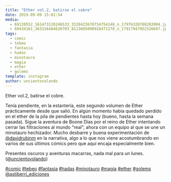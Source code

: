 ```yaml
---
title: "Ether vol.2, batirse el cobre"
date: 2019-09-09 15:01:54
media: 
  - 69120552_161473128246533_3328423670734754148_n_17976320788282004.jpg
  - 69434161_363316484620703_8113605090928471278_n_17917947052326687.jpg
tags: 
  - comic
  - tebeo
  - fantasia
  - hadas
  - minotauro
  - magia
  - ether
  - golems
template: instagram
author: uncientovolando
---
```


Ether vol.2, batirse el cobre.

Tenía pendiente, en la estantería, este segundo volumen de Ether prácticamente desde que salió. En algún momento había quedado perdido en el ether de la pila de pendientes hasta hoy (bueno, hasta la semana pasada). Sigue la aventura de Boone Dias por el reino de Ether intentando cerrar las filtraciones al mundo "real", ahora con un equipo al que se une un minotauro hechizador. Mucho desbarre y buena experimentación de [@davidrubinm](https://instagram.com/davidrubinm) en la narrativa, algo a lo que nos viene acostumbrando en varios de sus últimos cómics pero que aquí encaja especialmente bien.

Presentes oscuros y aventuras macarras, nada mal para un lunes. ([@uncientovolando](https://instagram.com/uncientovolando))






[#comic](/tags/comic) [#tebeo](/tags/tebeo) [#fantasia](/tags/fantasia) [#hadas](/tags/hadas) [#minotauro](/tags/minotauro) [#magia](/tags/magia) [#ether](/tags/ether) [#golems](/tags/golems) [@astiberri_ediciones](https://instagram.com/astiberri_ediciones)
